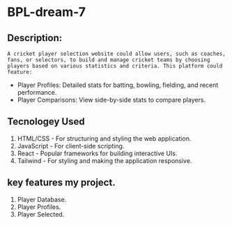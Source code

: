 # BPL-dream-7
## Description:
    A cricket player selection website could allow users, such as coaches, fans, or selectors, to build and manage cricket teams by choosing players based on various statistics and criteria. This platform could feature:
- Player Profiles: Detailed stats for batting, bowling, fielding, and recent performance.
- Player Comparisons: View side-by-side stats to compare players.

## Tecnologey Used
1. HTML/CSS - For structuring and styling the web application.
2. JavaScript - For client-side scripting.
3. React - Popular frameworks for building interactive UIs.
4. Tailwind - For styling and making the application responsive.


## key features my project.
1. Player Database.
2. Player Profiles.
3. Player Selected.